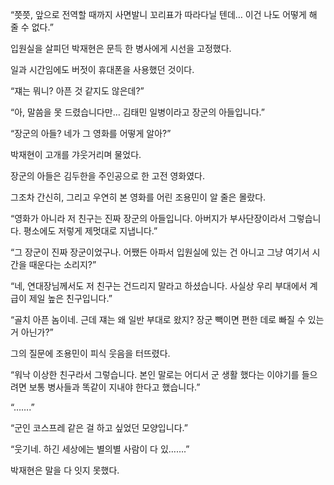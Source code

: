 “쯧쯧, 앞으로 전역할 때까지 사면발니 꼬리표가 따라다닐 텐데… 이건 나도 어떻게 해 줄 수 없다.”

입원실을 살피던 박재현은 문득 한 병사에게 시선을 고정했다.

일과 시간임에도 버젓이 휴대폰을 사용했던 것이다.

“쟤는 뭐니? 아픈 것 같지도 않은데?”

“아, 말씀을 못 드렸습니다만… 김태민 일병이라고 장군의 아들입니다.”

“장군의 아들? 네가 그 영화를 어떻게 알아?”

박재현이 고개를 갸웃거리며 물었다.

장군의 아들은 김두한을 주인공으로 한 고전 영화였다.

그조차 간신히, 그리고 우연히 본 영화를 어린 조용민이 알 줄은 몰랐다.

“영화가 아니라 저 친구는 진짜 장군의 아들입니다. 아버지가 부사단장이라서 그렇습니다. 평소에도 저렇게 제멋대로 지냅니다.”

“그 장군이 진짜 장군이었구나. 어쨌든 아파서 입원실에 있는 건 아니고 그냥 여기서 시간을 때운다는 소리지?”

“네, 연대장님께서도 저 친구는 건드리지 말라고 하셨습니다. 사실상 우리 부대에서 계급이 제일 높은 친구입니다.”

“골치 아픈 놈이네. 근데 쟤는 왜 일반 부대로 왔지? 장군 빽이면 편한 데로 빠질 수 있는 거 아닌가?”

그의 질문에 조용민이 피식 웃음을 터뜨렸다.

“워낙 이상한 친구라서 그렇습니다. 본인 말로는 어디서 군 생활 했다는 이야기를 들으려면 보통 병사들과 똑같이 지내야 한다고 했습니다.”

“…….”

“군인 코스프레 같은 걸 하고 싶었던 모양입니다.”

“웃기네. 하긴 세상에는 별의별 사람이 다 있…….”

박재현은 말을 다 잇지 못했다.